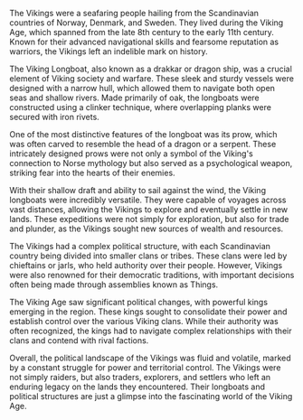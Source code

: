 The Vikings were a seafaring people hailing from the Scandinavian countries of Norway, Denmark, and Sweden. They lived during the Viking Age, which spanned from the late 8th century to the early 11th century. Known for their advanced navigational skills and fearsome reputation as warriors, the Vikings left an indelible mark on history.

The Viking Longboat, also known as a drakkar or dragon ship, was a crucial element of Viking society and warfare. These sleek and sturdy vessels were designed with a narrow hull, which allowed them to navigate both open seas and shallow rivers. Made primarily of oak, the longboats were constructed using a clinker technique, where overlapping planks were secured with iron rivets.

One of the most distinctive features of the longboat was its prow, which was often carved to resemble the head of a dragon or a serpent. These intricately designed prows were not only a symbol of the Viking's connection to Norse mythology but also served as a psychological weapon, striking fear into the hearts of their enemies.

With their shallow draft and ability to sail against the wind, the Viking longboats were incredibly versatile. They were capable of voyages across vast distances, allowing the Vikings to explore and eventually settle in new lands. These expeditions were not simply for exploration, but also for trade and plunder, as the Vikings sought new sources of wealth and resources.

The Vikings had a complex political structure, with each Scandinavian country being divided into smaller clans or tribes. These clans were led by chieftains or jarls, who held authority over their people. However, Vikings were also renowned for their democratic traditions, with important decisions often being made through assemblies known as Things.

The Viking Age saw significant political changes, with powerful kings emerging in the region. These kings sought to consolidate their power and establish control over the various Viking clans. While their authority was often recognized, the kings had to navigate complex relationships with their clans and contend with rival factions.

Overall, the political landscape of the Vikings was fluid and volatile, marked by a constant struggle for power and territorial control. The Vikings were not simply raiders, but also traders, explorers, and settlers who left an enduring legacy on the lands they encountered. Their longboats and political structures are just a glimpse into the fascinating world of the Viking Age.